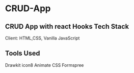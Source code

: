 # CRUD-App
 CRUD App with react Hooks
Tech Stack
---
Client: HTML,CSS, Vanilla JavaScript

Tools Used
---
Drawkit
icon8
Animate CSS
Formspree
